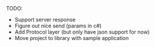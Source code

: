TODO:
- Support server response
- Figure out nice send (params in c#)
- Add Protocol layer (but only have json support for now)
- Move project to library with sample application